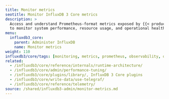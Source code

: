 ```yaml
---
title: Monitor metrics
seotitle: Monitor InfluxDB 3 Core metrics
description: >
  Access and understand Prometheus-format metrics exposed by {{< product-name >}}
  to monitor system performance, resource usage, and operational health.
menu:
  influxdb3_core:
    parent: Administer InfluxDB
    name: Monitor metrics
weight: 110
influxdb3/core/tags: [monitoring, metrics, prometheus, observability, operations]
related:
  - /influxdb3/core/reference/internals/runtime-architecture/
  - /influxdb3/core/admin/performance-tuning/
  - /influxdb3/core/plugins/library/, InfluxDB 3 Core plugins
  - /influxdb3/core/write-data/use-telegraf/
  - /influxdb3/core/reference/telemetry/
source: /shared/influxdb3-admin/monitor-metrics.md
---
```


<!--
//SOURCE - content/shared/influxdb3-admin/monitor-metrics.md
-->